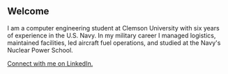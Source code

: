 ## Welcome

I am a computer engineering student at Clemson University with six years of experience in the U.S. Navy. In my military career I managed logistics, maintained facilities, led aircraft fuel operations, and studied at the Navy's Nuclear Power School. 

[Connect with me on LinkedIn.](https://www.linkedin.com/in/cetuck/)
